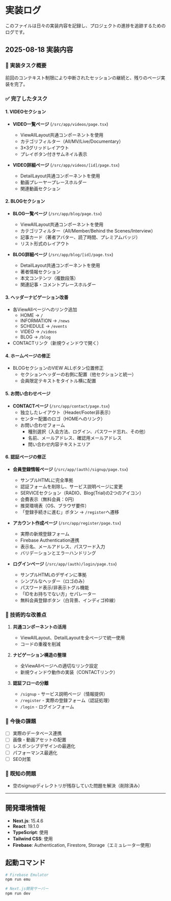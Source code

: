 # 実装ログ

このファイルは日々の実装内容を記録し、プロジェクトの進捗を追跡するためのログです。

## 2025-08-18 実装内容

### 🎯 実装タスク概要
前回のコンテキスト制限により中断されたセッションの継続と、残りのページ実装を完了。

### ✅ 完了したタスク

#### 1. VIDEOセクション
- **VIDEO一覧ページ** (`/src/app/videos/page.tsx`)
  - ViewAllLayout共通コンポーネントを使用
  - カテゴリフィルター（All/MV/Live/Documentary）
  - 3×3グリッドレイアウト
  - プレイボタン付きサムネイル表示

- **VIDEO詳細ページ** (`/src/app/videos/[id]/page.tsx`)
  - DetailLayout共通コンポーネントを使用
  - 動画プレーヤープレースホルダー
  - 関連動画セクション

#### 2. BLOGセクション
- **BLOG一覧ページ** (`/src/app/blog/page.tsx`)
  - ViewAllLayout共通コンポーネントを使用
  - カテゴリフィルター（All/Member/Behind the Scenes/Interview）
  - 記事カード（著者アバター、読了時間、プレミアムバッジ）
  - リスト形式のレイアウト

- **BLOG詳細ページ** (`/src/app/blog/[id]/page.tsx`)
  - DetailLayout共通コンポーネントを使用
  - 著者情報セクション
  - 本文コンテンツ（複数段落）
  - 関連記事・コメントプレースホルダー

#### 3. ヘッダーナビゲーション改善
- 各ViewAllページへのリンク追加
  - HOME → `/`
  - INFORMATION → `/news`
  - SCHEDULE → `/events`
  - VIDEO → `/videos`
  - BLOG → `/blog`
- CONTACTリンク（新規ウィンドウで開く）

#### 4. ホームページの修正
- BLOGセクションのVIEW ALLボタン位置修正
  - セクションヘッダーの右側に配置（他セクションと統一）
  - 会員限定テキストをタイトル横に配置

#### 5. お問い合わせページ
- **CONTACTページ** (`/src/app/contact/page.tsx`)
  - 独立したレイアウト（Header/Footer非表示）
  - センター配置のロゴ（HOMEへのリンク）
  - お問い合わせフォーム
    - 種別選択（入会方法、ログイン、パスワード忘れ、その他）
    - 名前、メールアドレス、確認用メールアドレス
    - 問い合わせ内容テキストエリア

#### 6. 認証ページの修正
- **会員登録情報ページ** (`/src/app/(auth)/signup/page.tsx`)
  - サンプルHTMLに完全準拠
  - 認証フォームを削除し、サービス説明ページに変更
  - SERVICEセクション（RADIO、Blog(Trial)の2つのアイコン）
  - 会費表示（無料会員：0円）
  - 推奨環境表（OS、ブラウザ要件）
  - 「登録手続きに進む」ボタン → `/register`へ遷移

- **アカウント作成ページ** (`/src/app/register/page.tsx`)
  - 実際の新規登録フォーム
  - Firebase Authentication連携
  - 表示名、メールアドレス、パスワード入力
  - バリデーションとエラーハンドリング

- **ログインページ** (`/src/app/(auth)/login/page.tsx`)
  - サンプルHTMLのデザインに準拠
  - シンプルなヘッダー（ロゴのみ）
  - パスワード表示/非表示トグル機能
  - 「IDをお持ちでない方」セパレーター
  - 無料会員登録ボタン（白背景、インディゴ枠線）

### 🔧 技術的な改善点
1. **共通コンポーネントの活用**
   - ViewAllLayout、DetailLayoutを全ページで統一使用
   - コードの重複を削減

2. **ナビゲーション構造の整理**
   - 全ViewAllページへの適切なリンク設定
   - 新規ウィンドウ動作の実装（CONTACTリンク）

3. **認証フローの分離**
   - `/signup` - サービス説明ページ（情報提供）
   - `/register` - 実際の登録フォーム（認証処理）
   - `/login` - ログインフォーム

### 📝 今後の課題
- [ ] 実際のデータベース連携
- [ ] 画像・動画アセットの配置
- [ ] レスポンシブデザインの最適化
- [ ] パフォーマンス最適化
- [ ] SEO対策

### 🐛 既知の問題
- 空のsignupディレクトリが残存していた問題を解決（削除済み）

---

## 開発環境情報
- **Next.js**: 15.4.6
- **React**: 19.1.0
- **TypeScript**: 使用
- **Tailwind CSS**: 使用
- **Firebase**: Authentication, Firestore, Storage（エミュレーター使用）

## 起動コマンド
```bash
# Firebase Emulator
npm run emu

# Next.js開発サーバー
npm run dev
```